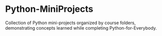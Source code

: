 # Python-MiniProjects
Collection of Python mini-projects organized by course folders, demonstrating concepts learned while completing Python-for-Everybody.
